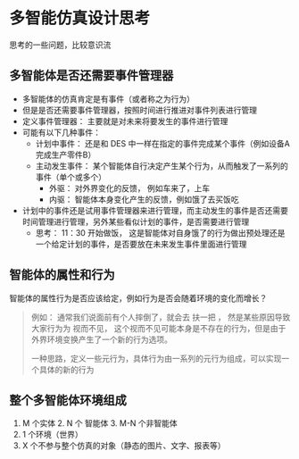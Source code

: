 # 多智能仿真设计思考

思考的一些问题，比较意识流

## 多智能体是否还需要事件管理器

- 多智能体的仿真肯定是有事件（或者称之为行为）
- 但是是否还需要事件管理器，按照时间进行推进对事件列表进行管理
- 定义事件管理器： 主要就是对未来将要发生的事件进行管理
- 可能有以下几种事件：
    - 计划中事件： 还是和 DES 中一样在指定的事件完成某个事件（例如设备A完成生产零件B）
    - 主动发生事件： 某个智能体自行决定产生某个行为，从而触发了一系列的事件（单个或多个）
      - 外驱： 对外界变化的反馈， 例如车来了，上车
      - 内驱： 智能体本身变化产生的反馈，例如饿了去买饭吃
- 计划中的事件还是试用事件管理器来进行管理，而主动发生的事件是否还需要时间管理进行管理，另外某些看似计划的事件，是否需要进行管理
  - 思考： 11：30 开始做饭， 这是智能体对自身饿了的行为做出预处理还是一个给定计划的事件，是否要放在未来发生事件里面进行管理


## 智能体的属性和行为

智能体的属性行为是否应该给定，例如行为是否会随着环境的变化而增长？

> 例如： 通常我们说面前有个人摔倒了，就会去 扶一把 ， 然是某些原因导致大家行为为 视而不见，
> 这个视而不见可能本身是不存在的行为，但是由于外界环境变换产生了一个新的行为选项。
> 
> 一种思路，定义一些元行为，具体行为由一系列的元行为组成，可以实现一个具体的新的行为
> 

## 整个多智能体环境组成

1. M 个实体
   2. N 个 智能体
   3. M-N 个非智能体
2. 1 个环境（世界）
3. X 个不参与整个仿真的对象（静态的图片、文字、报表等）